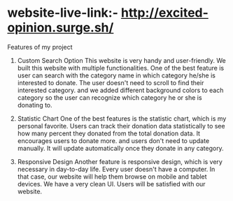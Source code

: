 # website-live-link:- http://excited-opinion.surge.sh/


Features of my project

1. Custom Search Option
This website is very handy and user-friendly. We built this website with multiple functionalities. One of the best feature is user can search with the category name in which category he/she is interested to donate. The user doesn't need to scroll to find their interested category. and we added different background colors to each category so the user can recognize which category he or she is donating to.

2. Statistic Chart
One of the best features is the statistic chart, which is my personal favorite. Users can track their donation data statistically to see how many percent they donated from the total donation data. It encourages users to donate more. and users don't need to update manually. It will update automatically once they donate in any category.

3. Responsive Design
Another feature is responsive design, which is very necessary in day-to-day life. Every user doesn't have a computer. In that case, our website will help them browse on mobile and tablet devices. We have a very clean UI. Users will be satisfied with our website.
